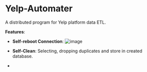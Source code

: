# Yelp-Automater
A distributed program for Yelp platform data ETL.

**Features**:
- **Self-reboot Connection**:
 ![image](https://github.com/user-attachments/assets/200de904-6c1c-4e2b-b759-0e485c53156c)



- **Self-Clean**:
  Selecting, dropping duplicates and store in created database.

- 

